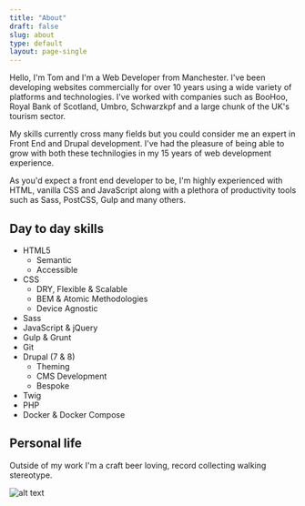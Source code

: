 ```yaml
---
title: "About"
draft: false
slug: about
type: default
layout: page-single
---
```


Hello, I'm Tom and I'm a Web Developer from Manchester. I've been developing websites commercially for over 10 years using a wide variety of platforms and technologies. I've worked with companies such as BooHoo, Royal Bank of Scotland, Umbro, Schwarzkpf and a large chunk of the UK's tourism sector.

My skills currently cross many fields but you could consider me an expert in Front End and Drupal development. I've had the pleasure of being able to grow with both these technilogies in my 15 years of web development experience.

As you'd expect a front end developer to be, I'm highly experienced with HTML, vanilla CSS and JavaScript along with a plethora of productivity tools such as Sass, PostCSS, Gulp and many others.

## Day to day skills

* HTML5
  * Semantic
  * Accessible
* CSS
  * DRY, Flexible & Scalable
  * BEM & Atomic Methodologies
  * Device Agnostic
* Sass
* JavaScript & jQuery
* Gulp & Grunt
* Git
* Drupal (7 & 8)
  * Theming
  * CMS Development
  * Bespoke
* Twig
* PHP
* Docker & Docker Compose

## Personal life

Outside of my work I'm a craft beer loving, record collecting walking stereotype.

![alt text](/images/tom-wilks.jpg "Tom Wilks at a resoivoir")